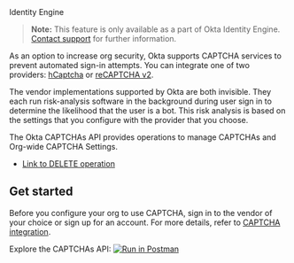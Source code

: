 <span class="api-label api-label-ie">
    Identity Engine
</span>

> **Note:** This feature is only available as a part of Okta Identity Engine. [Contact support](mailto:dev-inquiries@okta.com) for further information.

As an option to increase org security, Okta supports CAPTCHA services to prevent automated sign-in attempts. You can integrate one of two providers: [hCaptcha](https://www.hcaptcha.com/) or [reCAPTCHA v2](https://developers.google.com/recaptcha/docs/invisible).

The vendor implementations supported by Okta are both invisible. They each run risk-analysis software in the background during user sign in to determine the likelihood that the user is a bot. This risk analysis is based on the settings that you configure with the provider that you choose.

The Okta CAPTCHAs API provides operations to manage CAPTCHAs and Org-wide CAPTCHA Settings.

* [Link to DELETE operation](#operation/deleteCaptchaInstance)

## Get started

Before you configure your org to use CAPTCHA, sign in to the vendor of your choice or sign up for an account. For more details, refer to [CAPTCHA integration](https://help.okta.com/okta_help.htm?type=oie&id=csh-captcha).

Explore the CAPTCHAs API: [![Run in Postman](https://run.pstmn.io/button.svg)](https://app.getpostman.com/run-collection/c51413d80cc8e88fd101?action=collection%2Fimport)
